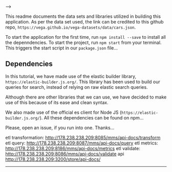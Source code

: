 
<!-- README.<!-- markdownlint-capture --> -->

This readme documents the data sets and libraries utilized in building this application. As per the data set used, the link can be credited to this github repo, `https://vega.github.io/vega-datasets/data/cars.json`.


To start the application for the first time, run `npm install --save` to install all the depenndencies. To start the project, run `npm start` from your terminal. This triggers the start script in our `package.json` file...




## Dependencies

In this tutorial, we have made use of the elastic builder library, `https://elastic-builder.js.org/`. This library has been used to build our queries for search, instead of relying on raw elastic search queries.

Although there are other libraries that we can use, we have decided to make use of this because of its ease and clean syntax.


We also made use of the official es client for Node JS (`https://elastic-builder.js.org/`). All these dependencies can be found on npm...


Please, open an issue, if you run into one. Thanks...




etl transformation: http://178.238.238.209:8085/mms/api-docs/transform
etl query: http://178.238.238.209:8087/mms/api-docs/query
etl metrics: http://178.238.238.209:8186/mms/api-docs/metrics
etl validate: http://178.238.238.209:8086/mms/api-docs/validate
api http://178.238.238.209:3200/store/api-docs/


------
